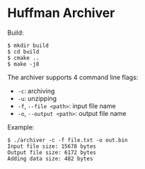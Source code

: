 # Huffman Archiver
Build:
```shell
$ mkdir build
$ cd build
$ cmake ..
$ make -j8
```

The archiver supports 4 command line flags:
  * ```-c```: archiving
  * ```-u```: unzipping
  * ```-f```, ```--file <path>```: input file name
  * ```-o```, ```--output <path>```: output file name

Example:
```
$ ./archiver -c -f file.txt -o out.bin
Input file size: 15678 bytes
Output file size: 6172 bytes
Adding data size: 482 bytes
```
